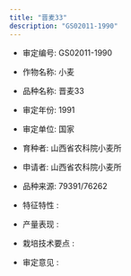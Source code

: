 ```yaml
---
title: "晋麦33"
description: "GS02011-1990"
---
```

* 审定编号:  GS02011-1990

*  作物名称:  小麦

*  品种名称:  晋麦33

*  审定年份:  1991

*  审定单位:  国家

* 育种者:  山西省农科院小麦所

*  申请者:  山西省农科院小麦所

*  品种来源:  79391/76262

*  特征特性 : 

 
*  产量表现 : 


*  栽培技术要点 : 


*  审定意见 : 

